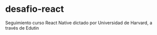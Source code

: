 # desafio-react
Seguimiento curso React Native dictado por Universidad de Harvard, a través de Edutin
